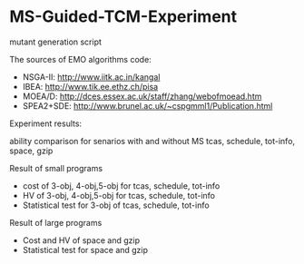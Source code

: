 # MS-Guided-TCM-Experiment

mutant generation script

The sources of EMO algorithms code: 
 - NSGA-II: http://www.iitk.ac.in/kangal
 - IBEA: http://www.tik.ee.ethz.ch/pisa  
 - MOEA/D: http://dces.essex.ac.uk/staff/zhang/webofmoead.htm 
 - SPEA2+SDE: http://www.brunel.ac.uk/~cspgmml1/Publication.html

Experiment results:

ability comparison for senarios with and without MS
tcas, schedule, tot-info, space, gzip

Result of small programs
 - cost of 3-obj, 4-obj,5-obj for tcas, schedule, tot-info
 - HV of 3-obj, 4-obj,5-obj for tcas, schedule, tot-info
 - Statistical test for 3-obj of tcas, schedule, tot-info
 
Result of large programs
 - Cost and HV of space and gzip
 - Statistical test for space and gzip
